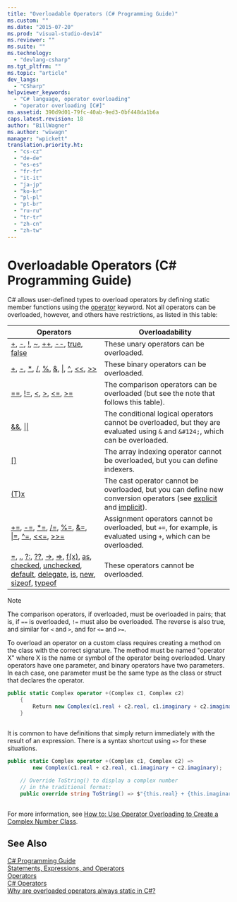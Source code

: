```yaml
---
title: "Overloadable Operators (C# Programming Guide)"
ms.custom: ""
ms.date: "2015-07-20"
ms.prod: "visual-studio-dev14"
ms.reviewer: ""
ms.suite: ""
ms.technology: 
  - "devlang-csharp"
ms.tgt_pltfrm: ""
ms.topic: "article"
dev_langs: 
  - "CSharp"
helpviewer_keywords: 
  - "C# language, operator overloading"
  - "operator overloading [C#]"
ms.assetid: 390d9d01-79fc-40ab-9ed3-0bf448da1b6a
caps.latest.revision: 18
author: "BillWagner"
ms.author: "wiwagn"
manager: "wpickett"
translation.priority.ht: 
  - "cs-cz"
  - "de-de"
  - "es-es"
  - "fr-fr"
  - "it-it"
  - "ja-jp"
  - "ko-kr"
  - "pl-pl"
  - "pt-br"
  - "ru-ru"
  - "tr-tr"
  - "zh-cn"
  - "zh-tw"
---
```

# Overloadable Operators (C# Programming Guide)
C# allows user-defined types to overload operators by defining static member functions using the [operator](../../../csharp\language-reference\keywords/operator.md) keyword. Not all operators can be overloaded, however, and others have restrictions, as listed in this table:  
  
|Operators|Overloadability|  
|---------------|---------------------|  
|[+](../../../csharp\language-reference\operators/addition-operator.md), [-](../../../csharp\language-reference\operators/subtraction-operator.md), [!](../../../csharp\language-reference\operators/logical-negation-operator.md), [~](../../../csharp\language-reference\operators/bitwise-complement-operator.md), [++](../../../csharp\language-reference\operators/increment-operator.md), [--](../../../csharp\language-reference\operators/decrement-operator.md), [true](../../../csharp\language-reference\keywords/true.md), [false](../../../csharp\language-reference\keywords/false.md)|These unary operators can be overloaded.|  
|[+](../../../csharp\language-reference\operators/addition-operator.md), [-](../../../csharp\language-reference\operators/subtraction-operator.md), [*](../../../csharp\language-reference\operators/multiplication-operator.md), [/](../../../csharp\language-reference\operators/division-operator.md), [%](../../../csharp\language-reference\operators/modulus-operator.md), [&](../../../csharp\language-reference\operators/and-operator.md), [&#124;](../../../csharp\language-reference\operators/or-operator.md), [^](../../../csharp\language-reference\operators/xor-operator.md), [<\<](../../../csharp\language-reference\operators/left-shift-operator.md), [>>](../../../csharp\language-reference\operators/right-shift-operator.md)|These binary operators can be overloaded.|  
|[==](../../../csharp\language-reference\operators/equality-comparison-operator.md), [!=](../../../csharp\language-reference\operators/not-equal-operator.md), [\<](../../../csharp\language-reference\operators/less-than-operator.md), [>](../../../csharp\language-reference\operators/greater-than-operator.md), [\<=](../../../csharp\language-reference\operators/less-than-equal-operator.md), [>=](../../../csharp\language-reference\operators/greater-than-equal-operator.md)|The comparison operators can be overloaded (but see the note that follows this table).|  
|[&&](../../../csharp\language-reference\operators/conditional-and-operator.md), [&#124;&#124;](../../../csharp\language-reference\operators/conditional-or-operator.md)|The conditional logical operators cannot be overloaded, but they are evaluated using `&` and `&#124;`, which can be overloaded.|  
|[&#91;&#93;](../../../csharp\language-reference\operators/index-operator.md)|The array indexing operator cannot be overloaded, but you can define indexers.|  
|[(T)x](../../../csharp\language-reference\operators/invocation-operator.md)|The cast operator cannot be overloaded, but you can define new conversion operators (see [explicit](../../../csharp\language-reference\keywords/explicit.md) and [implicit](../../../csharp\language-reference\keywords/implicit.md)).|  
|[+=](../../../csharp\language-reference\operators/addition-assignment-operator.md), [-=](../../../csharp\language-reference\operators/subtraction-assignment-operator-1.md), [*=](../../../csharp\language-reference\operators/multiplication-assignment-operator.md), [/=](../../../csharp\language-reference\operators/subtraction-assignment-operator.md), [%=](../../../csharp\language-reference\operators/modulus-assignment-operator.md), [&=](../../../csharp\language-reference\operators/and-assignment-operator.md), [&#124;=](../../../csharp\language-reference\operators/or-assignment-operator.md), [^=](../../../csharp\language-reference\operators/xor-assignment-operator.md), [<\<=](../../../csharp\language-reference\operators/left-shift-assignment-operator.md), [>>=](../../../csharp\language-reference\operators/right-shift-assignment-operator.md)|Assignment operators cannot be overloaded, but `+=`, for example, is evaluated using `+`, which can be overloaded.|  
|[=](../../../csharp\language-reference\operators/assignment-operator.md), [.](../../../csharp\language-reference\operators/member-access-operator.md), [?:](../../../csharp\language-reference\operators/conditional-operator.md), [??](../../../csharp\language-reference\operators/null-conditional-operator.md), [->](../../../csharp\language-reference\operators/dereference-operator.md), [=>](../../../csharp\language-reference\operators/lambda-operator.md), [f(x)](../../../csharp\language-reference\operators/invocation-operator.md), [as](../../../csharp\language-reference\keywords/as.md), [checked](../../../csharp\language-reference\keywords/checked.md), [unchecked](../../../csharp\language-reference\keywords/unchecked.md), [default](../../../csharp\programming-guide\generics/default-keyword-in-generic-code.md), [delegate](../../../csharp\programming-guide\statements-expressions-operators/anonymous-methods.md), [is](../../../csharp\language-reference\keywords/is.md), [new](../../../csharp\language-reference\keywords/new.md), [sizeof](../../../csharp\language-reference\keywords/sizeof.md), [typeof](../../../csharp\language-reference\keywords/typeof.md)|These operators cannot be overloaded.|  
  
> [!NOTE]
>  The comparison operators, if overloaded, must be overloaded in pairs; that is, if `==` is overloaded, `!=` must also be overloaded. The reverse is also true, and similar for `<` and `>`, and for `<=` and `>=`.  
  
 To overload an operator on a custom class requires creating a method on the class with the correct signature. The method must be named "operator X" where X is the name or symbol of the operator being overloaded. Unary operators have one parameter, and binary operators have two parameters. In each case, one parameter must be the same type as the class or struct that declares the operator.  
  
```c#  
public static Complex operator +(Complex c1, Complex c2)  
    {  
        Return new Complex(c1.real + c2.real, c1.imaginary + c2.imaginary);  
    }  
  
```  
  
 It is common to have definitions that simply return immediately with the result of an expression.  There is a syntax shortcut using `=>` for these situations.  
  
```c#  
public static Complex operator +(Complex c1, Complex c2) =>  
        new Complex(c1.real + c2.real, c1.imaginary + c2.imaginary);  
  
    // Override ToString() to display a complex number   
    // in the traditional format:  
    public override string ToString() => $"{this.real} + {this.imaginary}";  
  
```  
  
 For more information, see [How to: Use Operator Overloading to Create a Complex Number Class](../../../csharp\programming-guide\statements-expressions-operators/how-to-use-operator-overloading-to-create-a-complex-number-class.md).  
  
## See Also  
 [C# Programming Guide](../../../csharp\programming-guide/index.md)   
 [Statements, Expressions, and Operators](../../../csharp\programming-guide\statements-expressions-operators/index.md)   
 [Operators](../../../csharp\programming-guide\statements-expressions-operators/operators.md)   
 [C# Operators](../../../csharp\language-reference\operators/index.md)   
 [Why are overloaded operators always static in C#?](http://go.microsoft.com/fwlink/?LinkId=112383)